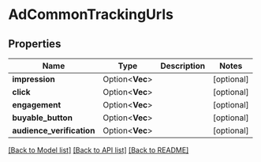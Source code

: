 # AdCommonTrackingUrls

## Properties

Name | Type | Description | Notes
------------ | ------------- | ------------- | -------------
**impression** | Option<**Vec<String>**> |  | [optional]
**click** | Option<**Vec<String>**> |  | [optional]
**engagement** | Option<**Vec<String>**> |  | [optional]
**buyable_button** | Option<**Vec<String>**> |  | [optional]
**audience_verification** | Option<**Vec<String>**> |  | [optional]

[[Back to Model list]](../README.md#documentation-for-models) [[Back to API list]](../README.md#documentation-for-api-endpoints) [[Back to README]](../README.md)


